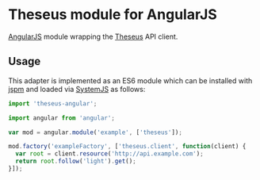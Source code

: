 # Theseus module for AngularJS

[AngularJS](https://angularjs.org/) module wrapping the [Theseus](https://github.com/argo-rest/theseus) API client.

## Usage

This adapter is implemented as an ES6 module which can be installed
with [jspm](https://jspm.io) and loaded via
[SystemJS](https://github.com/systemjs/systemjs) as follows:

``` javascript
import 'theseus-angular';

import angular from 'angular';

var mod = angular.module('example', ['theseus']);

mod.factory('exampleFactory', ['theseus.client', function(client) {
  var root = client.resource('http://api.example.com');
  return root.follow('light').get();
}]);
```
